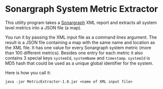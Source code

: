 # Sonargraph System Metric Extractor

This utility program takes a [Sonargraph](https://www.hello2morrow.com/products/sonargraph) XML report and extracts all
system level metrics into a JSON file (a map).

You run it by passing the XML input file as a command lines argument. The result
is a JSON file containing a map with the same name and location as the XML file. It has
one value for every Sonargraph system metric (more than 100 different metrics). Besides
one entry for each metric it also contains 3 special keys `systemId`, `systemName` and
`timestamp`. `systemId` is MD5 hash that could be used as
a unique global identifier for the system.

Here is how you call it:
```
java -jar MetricExtractor-1.0.jar <name of XML input file>
```